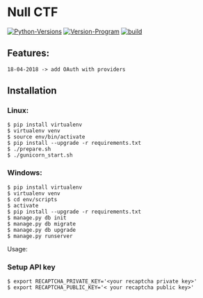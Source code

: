 # Null CTF
[![Python-Versions](https://img.shields.io/badge/python-2.7%2C%203.3%2C%203.4%2C%203.5-blue.svg)](https://www.python.org/)
[![Version-Program](https://img.shields.io/badge/version-1.1-orange.svg)](https://github.com/HeavenH/flask/releases)
[![build](https://img.shields.io/badge/build-passing-brightgreen.svg)](https://github.com/HeavenH/flask)

## Features:
```
18-04-2018 -> add OAuth with providers
```

## Installation

### Linux:

```
$ pip install virtualenv
$ virtualenv venv
$ source env/bin/activate
$ pip install --upgrade -r requirements.txt
$ ./prepare.sh
$ ./gunicorn_start.sh
```
### Windows:
```
$ pip install virtualenv
$ virtualenv venv
$ cd env/scripts
$ activate
$ pip install --upgrade -r requirements.txt
$ manage.py db init
$ manage.py db migrate
$ manage.py db upgrade
$ manage.py runserver
```

Usage:

### Setup API key
```
$ export RECAPTCHA_PRIVATE_KEY='<your recaptcha private key>'
$ export RECAPTCHA_PUBLIC_KEY='< your recaptcha public key>'
```
